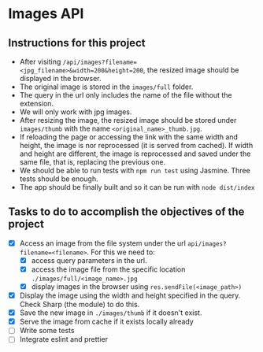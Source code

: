 # Images API

## Instructions for this project

* After visiting `/api/images?filename=<jpg_filename>&width=200&height=200`, the resized image should be displayed in the browser.
* The original image is stored in the `images/full` folder.
* The query in the url only includes the name of the file without the extension.
* We will only work with jpg images.
* After resizing the image, the resized image should be stored under `images/thumb` with the name `<original_name>_thumb.jpg`.
* If reloading the page or accessing the link with the same width and height, the image is nor reprocessed (it is served from cached). If width and height are different, the image is reprocessed and saved under the same file, that is, replacing the previous one.
* We should be able to run tests with `npm run test` using Jasmine. Three tests should be enough.
* The app should be finally built and so it can be run with `node dist/index`

## Tasks to do to accomplish the objectives of the project

- [X] Access an image from the file system under the url `api/images?filename=<filename>`. For this we need to:
    - [X] access query parameters in the url.
    - [X] access the image file from the specific location `./images/full/<image_name>.jpg`
    - [X] display images in the browser using `res.sendFile(<image_path>)`
- [X] Display the image using the width and height specified in the query. Check Sharp (the module) to do this.
- [X] Save the new image in `./images/thumb` if it doesn't exist.
- [X] Serve the image from cache if it exists locally already
- [ ] Write some tests
- [ ] Integrate eslint and prettier
